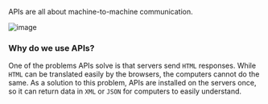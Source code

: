APIs are all about machine-to-machine communication.

![image](https://github.com/Sir-Elite/My-Summaries/assets/66035383/81c54be7-3b45-46f4-b4fd-ef78ba0d8c21)

### Why do we use APIs?
One of the problems APIs solve is that servers send `HTML` responses. While `HTML` can be translated easily by the browsers, the computers cannot do the same. As a solution to this problem, APIs are installed on the servers once, so it can return data in `XML` or `JSON` for computers to easily understand.
